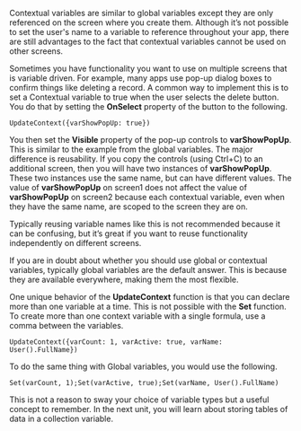Contextual variables are similar to global variables except they are only referenced on the screen where you create them. Although it’s not possible to set the user's name to a variable to reference throughout your app, there are still advantages to the fact that contextual variables cannot be used on other screens.

Sometimes you have functionality you want to use on multiple screens that is variable driven. For example, many apps use pop-up dialog boxes to confirm things like deleting a record. A common way to implement this is to set a Contextual variable to true when the user selects the delete button. You do that by setting the **OnSelect** property of the button to the following.

```
UpdateContext({varShowPopUp: true})
```

You then set the **Visible** property of the pop-up controls to **varShowPopUp**. This is similar to the example from the global variables. The major difference is reusability. If you copy the controls (using Ctrl+C) to an additional screen, then you will have two instances of **varShowPopUp**. These two instances use the same name, but can have different values. The value of **varShowPopUp** on screen1 does not affect the value of **varShowPopUp** on screen2 because each contextual variable, even when they have the same name, are scoped to the screen they are on.

Typically reusing variable names like this is not recommended because it can be confusing, but it’s great if you want to reuse functionality independently on different screens.

If you are in doubt about whether you should use global or contextual variables, typically global variables are the default answer. This is because they are available everywhere, making them the most flexible.

One unique behavior of the **UpdateContext** function is that you can declare more than one variable at a time. This is not possible with the **Set** function. To create more than one context variable with a single formula, use a comma between the variables.

```
UpdateContext({varCount: 1, varActive: true, varName: User().FullName})
```

To do the same thing with Global variables, you would use the following.

```
Set(varCount, 1);Set(varActive, true);Set(varName, User().FullName)
```

This is not a reason to sway your choice of variable types but a useful concept to remember. In the next unit, you will learn about storing tables of data in a collection variable.
